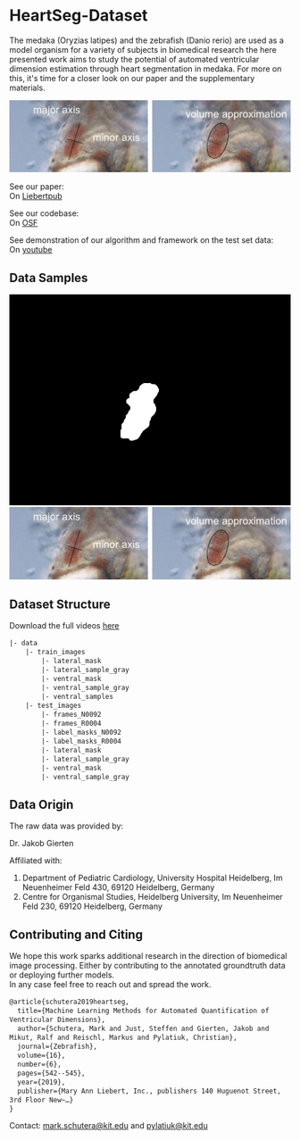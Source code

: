 # HeartSeg-Dataset

The medaka (Oryzias latipes) and the zebrafish (Danio rerio) are used as a model organism for a variety of subjects in biomedical research the here presented work aims to study the potential of automated ventricular dimension estimation through heart segmentation in medaka. 
For more on this, it's time for a closer look on our paper and the supplementary materials.

![Automated quantification of ventricular dimensions](/Graphics/Wikiimage.jpg)

See our paper:  
On [Liebertpub](https://www.liebertpub.com/doi/10.1089/zeb.2019.1754)

See our codebase:  
On [OSF](https://osf.io/snb6p/)

See demonstration of our algorithm and framework on the test set data:   
On [youtube](https://youtu.be/i5bX_XbwXq0)

## Data Samples

![Groundtruth sample](/Graphics/0001.tif)
![Input sample](/Graphics/Wikiimage.jpg)

## Dataset Structure

Download the full videos [here](https://osf.io/6svkf/)

```
|- data
	|- train_images
		|- lateral_mask
		|- lateral_sample_gray
		|- ventral_mask
		|- ventral_sample_gray
		|- ventral_samples
	|- test_images
		|- frames_N0092
		|- frames_R0004
		|- label_masks_N0092
		|- label_masks_R0004
		|- lateral_mask
		|- lateral_sample_gray
		|- ventral_mask
		|- ventral_sample_gray
```


## Data Origin

The raw data was provided by:   

Dr. Jakob Gierten  

Affiliated with:  
1. Department of Pediatric Cardiology, University Hospital Heidelberg, Im Neuenheimer Feld 430, 69120 Heidelberg, Germany
2. Centre for Organismal Studies, Heidelberg University, Im Neuenheimer Feld 230, 69120 Heidelberg, Germany


## Contributing and Citing

We hope this work sparks additional research in the direction of biomedical image processing. Either by contributing to the annotated groundtruth data or deploying further models.  
In any case feel free to reach out and spread the work.

```
@article{schutera2019heartseg,
  title={Machine Learning Methods for Automated Quantification of Ventricular Dimensions},
  author={Schutera, Mark and Just, Steffen and Gierten, Jakob and Mikut, Ralf and Reischl, Markus and Pylatiuk, Christian},
  journal={Zebrafish},
  volume={16},
  number={6},
  pages={542--545},
  year={2019},
  publisher={Mary Ann Liebert, Inc., publishers 140 Huguenot Street, 3rd Floor New~…}
}
```

Contact: mark.schutera@kit.edu and pylatiuk@kit.edu 

